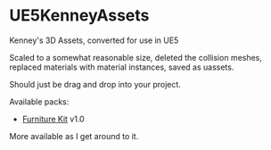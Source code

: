 # UE5KenneyAssets
Kenney's 3D Assets, converted for use in UE5

Scaled to a somewhat reasonable size, deleted the collision meshes, replaced materials with material instances, saved as uassets.

Should just be drag and drop into your project.

Available packs:
* [Furniture Kit](https://kenney.nl/assets/furniture-kit) v1.0

More available as I get around to it.
